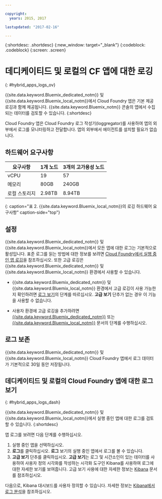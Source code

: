 ```yaml
---

copyright:
  years: 2015, 2017

lastupdated: "2017-02-16"

---
```



{:shortdesc: .shortdesc}
{:new_window: target="_blank"}
{:codeblock: .codeblock}
{:screen: .screen}

# 데디케이티드 및 로컬의 CF 앱에 대한 로깅
{: #hybrid_apps_logs_ov}

{{site.data.keyword.Bluemix_dedicated_notm}} 및 {{site.data.keyword.Bluemix_local_notm}}에서 Cloud Foundry 앱은 기본 제공 로깅과 함께 제공됩니다. {{site.data.keyword.Bluemix_notm}} 콘솔의 앱에서 수집되는 데이터를 검토할 수 있습니다.
{:shortdesc}

Cloud Foundry 앱은 Cloud Foundry 로그 작성기(loggregator)를 사용하여 앱의 외부에서 로그를 모니터링하고 전달합니다. 앱의 외부에서 에이전트를 설치할 필요가 없습니다. 

## 하드웨어 요구사항


| **요구사항** |    **1개 노드**     | **3개의 고가용성 노드** |
|-----------------|-------------------|-------------------|
| vCPU | 19 | 57 |
| 메모리 | 80GB | 240GB |
| 로컬 스토리지 | 2.98TB | 8.94TB |
{: caption="표 2. {{site.data.keyword.Bluemix_local_notm}}의 로깅 하드웨어 요구사항" caption-side="top"}

## 설정

{{site.data.keyword.Bluemix_dedicated_notm}} 및 {{site.data.keyword.Bluemix_local_notm}}에서 모든 앱에 대한 로그는 기본적으로 활성입니다. 표준 로그를 읽는 방법에 대한 정보를 보려면 [Cloud Foundry에서 실행 중인 앱 로깅](../logging_cf_apps.html#logging_bluemix_cf_apps)을 참조하십시오. 또한 고급 로깅은 {{site.data.keyword.Bluemix_dedicated_notm}} 및 {{site.data.keyword.Bluemix_local_notm}} 환경에서 사용할 수 있습니다. 

* {{site.data.keyword.Bluemix_dedicated_notm}} 및 {{site.data.keyword.Bluemix_local_notm}} 환경에서 고급 로깅이 사용 가능한지 확인하려면 [로그 보기](#hybrid_apps_logs_dash)의 단계를 따르십시오. **고급 보기** 단추가 없는 경우 이 기능을 사용할 수 없습니다. 

* 사용자 환경에 고급 로깅을 추가하려면 [{{site.data.keyword.Bluemix_dedicated_notm}}](/docs/dedicated/index.html#dedicated) 또는 [{{site.data.keyword.Bluemix_local_notm}}](/docs/local/index.html#local) 문서의 단계를 수행하십시오.

## 로그 보존

{{site.data.keyword.Bluemix_dedicated_notm}} 및 {{site.data.keyword.Bluemix_local_notm}} Cloud Foundry 앱에서 로그 데이터가 기본적으로 30일 동안 저장됩니다.

## 데디케이티드 및 로컬의 Cloud Foundry 앱에 대한 로그 보기
{: #hybrid_apps_logs_dash}

{{site.data.keyword.Bluemix_dedicated_notm}} 및 {{site.data.keyword.Bluemix_local_notm}}에서 실행 중인 앱에 대한 로그를 검토할 수 있습니다.
{:shortdesc}

앱 로그를 보려면 다음 단계를 수행하십시오.
1. 실행 중인 앱을 선택하십시오. 
2. **로그**를 클릭하십시오. **로그** 보기의 실행 중인 앱에서 로그를 볼 수 있습니다. 
4. **고급 보기** 단추를 클릭하십시오. **고급 보기**는 로그 및 시간소인이 있는 데이터를 사용하여 사용자 정의 시각화를 작성하는 시각화 도구인 Kibana를 사용하여 로그에 대한 자세한 보기를 보여줍니다. 고급 보기 사용에 대한 자세한 정보는 [Kibana](https://www.elastic.co/guide/en/kibana/current/index.html) 문서를 참조하십시오.

다음으로, Kibana 대시보드를 사용자 정의할 수 있습니다. 자세한 정보는 [Kibana에서 로그 분석](../logging_view_kibana3.html#analyzing_logs_Kibana3)을 참조하십시오.
